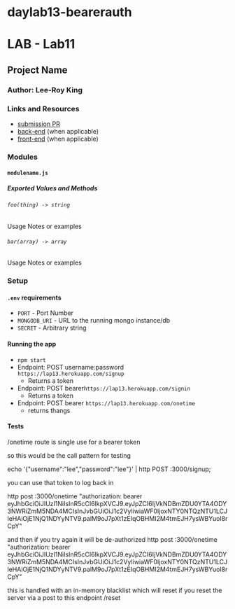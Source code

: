 # daylab13-bearerauth



# LAB - Lab11

## Project Name

### Author: Lee-Roy King

### Links and Resources
* [submission PR](https://github.com/leeroywking-401-advanced-javascript/daylab13-bearerauth/pull/1)
* [back-end](https://lap14.herokuapp.com/) (when applicable)
* [front-end](http://xyz.com) (when applicable)

### Modules
#### `modulename.js`
##### Exported Values and Methods

###### `foo(thing) -> string`
Usage Notes or examples

###### `bar(array) -> array`
Usage Notes or examples

### Setup
#### `.env` requirements
* `PORT` - Port Number
* `MONGODB_URI` - URL to the running mongo instance/db
* `SECRET` - Arbitrary string
#### Running the app
* `npm start`
* Endpoint: POST username:password `https://lap13.herokuapp.com/signup`
  * Returns a token
* Endpoint: POST bearer`https://lap13.herokuapp.com/signin`
  * Returns a token
* Endpoint: POST bearer `https://lap13.herokuapp.com/onetime`
  * returns thangs

  
#### Tests
/onetime route is single use for a bearer token

so this would be the call pattern for testing

echo '{"username":"lee","password":"lee"}' | http POST :3000/signup;

you can use that token to log back in 

http post :3000/onetime "authorization: bearer eyJhbGciOiJIUzI1NiIsInR5cCI6IkpXVCJ9.eyJpZCI6IjVkNDBmZDU0YTA4ODY3NWRiZmM5NDA4MCIsInJvbGUiOiJ1c2VyIiwiaWF0IjoxNTY0NTQzNTU1LCJleHAiOjE1NjQ1NDYyNTV9.palM9oJ7pXt1zEIqOBHMI2M4tmEJH7ysWBYuoI8rCpY"

and then if you try again it will be de-authorized
http post :3000/onetime "authorization: bearer eyJhbGciOiJIUzI1NiIsInR5cCI6IkpXVCJ9.eyJpZCI6IjVkNDBmZDU0YTA4ODY3NWRiZmM5NDA4MCIsInJvbGUiOiJ1c2VyIiwiaWF0IjoxNTY0NTQzNTU1LCJleHAiOjE1NjQ1NDYyNTV9.palM9oJ7pXt1zEIqOBHMI2M4tmEJH7ysWBYuoI8rCpY"

this is handled with an in-memory blacklist which will reset if you reset the server via a post to this endpoint
/reset


 
